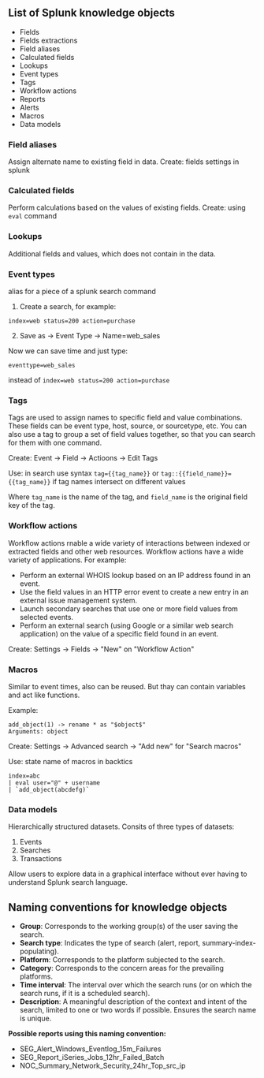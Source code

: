 ## List of Splunk knowledge objects

* Fields
* Fields extractions
* Field aliases
* Calculated fields
* Lookups
* Event types
* Tags
* Workflow actions
* Reports
* Alerts
* Macros
* Data models

### Field aliases

Assign alternate name to existing field in data.
Create: fields settings in splunk

### Calculated fields

Perform calculations based on the values of existing fields.
Create: using `eval` command

### Lookups

Additional fields and values, which does not contain in the data.

### Event types

alias for a piece of a splunk search command

1. Create a search, for example:
```
index=web status=200 action=purchase
```
2. Save as -> Event Type -> Name=web_sales

Now we can save time and just type:
```
eventtype=web_sales
```
instead of `index=web status=200 action=purchase`

### Tags

Tags are used to assign names to specific field and value combinations. These fields can be event type, host, source, or sourcetype, etc. You can also use a tag to group a set of field values together, so that you can search for them with one command.

Create: Event -> Field -> Actioons -> Edit Tags

Use: in search use syntax `tag={{tag_name}}` or `tag::{{field_name}}={{tag_name}}` if tag names intersect on different values

Where `tag_name` is the name of the tag, and `field_name` is the original field key of the tag.

### Workflow actions

Workflow actions rnable a wide variety of interactions between indexed or extracted fields and other web resources. Workflow actions have a wide variety of applications. For example:

- Perform an external WHOIS lookup based on an IP address found in an event.   
- Use the field values in an HTTP error event to create a new entry in an external issue management system.
- Launch secondary searches that use one or more field values from selected events.
- Perform an external search (using Google or a similar web search application) on the value of a specific field found in an event.

Create: Settings -> Fields -> "New" on "Workflow Action"

### Macros

Similar to event times, also can be reused. But thay can contain variables and act like functions.

Example:
```
add_object(1) -> rename * as "$object$"
Arguments: object
```

Create: Settings -> Advanced search -> "Add new" for "Search macros"

Use: state name of macros in backtics
```
index=abc
| eval user="@" + username
| `add_object(abcdefg)`
```

### Data models

Hierarchically structured datasets. Consits of three types of datasets:
1. Events
2. Searches
3. Transactions

Allow users to explore data in a graphical interface without ever having to understand Splunk search language.

## Naming conventions for knowledge objects

- **Group**: Corresponds to the working group(s) of the user saving the search.
- **Search type**: Indicates the type of search (alert, report, summary-index-populating).
- **Platform**: Corresponds to the platform subjected to the search.
- **Category**: Corresponds to the concern areas for the prevailing platforms.
- **Time interval**: The interval over which the search runs (or on which the search runs, if it is a scheduled search).
- **Description**: A meaningful description of the context and intent of the search, limited to one or two words if possible. Ensures the search name is unique.

**Possible reports using this naming convention:**
-   SEG_Alert_Windows_Eventlog_15m_Failures
-   SEG_Report_iSeries_Jobs_12hr_Failed_Batch
-   NOC_Summary_Network_Security_24hr_Top_src_ip